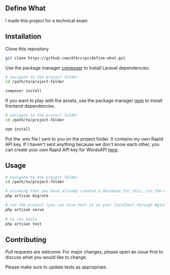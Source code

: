 ## Define What
I made this project for a technical exam

## Installation
Clone this repository
```bash
git clone https://github.com/dthrcrpz/define-what.git
```

Use the package manager [composer](https://getcomposer.org/) to install Laravel dependencies.

```bash
# navigate to the project folder
cd /path/to/project-folder

composer install
```

If you want to play with the assets, use the package manager [npm](https://nodejs.org/en/) to install frontend dependencies.

```bash
# navigate to the project folder
cd /path/to/project-folder

npm install
```

Put the .env file I sent to you on the project folder. It contains my own Rapid API key. If I haven't sent anything because we don't know each other, you can create your own Rapid API key for WordsAPI [here](https://rapidapi.com/dpventures/api/wordsapi/pricing). 


## Usage

```bash
# navigate to the project folder
cd /path/to/project-folder

# assuming that you have already created a database for this, run the migrations
php artisan migrate

# run the project (you can also host it on your localhost through Nginx/Apache)
php artisan serve
 
# to run tests
php artisan test
```

## Contributing
Pull requests are welcome. For major changes, please open an issue first to discuss what you would like to change.

Please make sure to update tests as appropriate.
